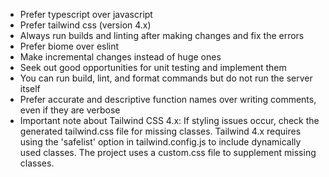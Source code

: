 - Prefer typescript over javascript
- Prefer tailwind css (version 4.x)
- Always run builds and linting after making changes and fix the errors
- Prefer biome over eslint
- Make incremental changes instead of huge ones
- Seek out good opportunities for unit testing and implement them
- You can run build, lint, and format commands but do not run the server itself
- Prefer accurate and descriptive function names over writing comments, even if they are verbose
- Important note about Tailwind CSS 4.x: If styling issues occur, check the generated tailwind.css file for missing classes. Tailwind 4.x requires using the 'safelist' option in tailwind.config.js to include dynamically used classes. The project uses a custom.css file to supplement missing classes.